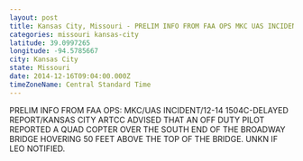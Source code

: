 ```yaml
---
layout: post
title: Kansas City, Missouri - PRELIM INFO FROM FAA OPS MKC UAS INCIDENT 12 14 1504C DELAYED REPORT KANSAS CITY
categories: missouri kansas-city
latitude: 39.0997265
longitude: -94.5785667
city: Kansas City
state: Missouri
date: 2014-12-16T09:04:00.000Z
timeZoneName: Central Standard Time
---
```


PRELIM INFO FROM FAA OPS: MKC/UAS INCIDENT/12-14 1504C-DELAYED REPORT/KANSAS CITY ARTCC ADVISED THAT AN OFF DUTY PILOT REPORTED A QUAD COPTER OVER THE SOUTH END OF THE BROADWAY BRIDGE HOVERING 50 FEET ABOVE THE TOP OF THE BRIDGE. UNKN IF LEO NOTIFIED. 